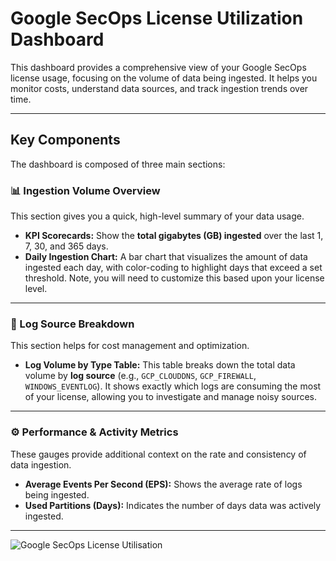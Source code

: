 # Google SecOps License Utilization Dashboard

This dashboard provides a comprehensive view of your Google SecOps license usage, focusing on the volume of data being ingested. It helps you monitor costs, understand data sources, and track ingestion trends over time.

---

## Key Components

The dashboard is composed of three main sections:

### 📊 Ingestion Volume Overview
This section gives you a quick, high-level summary of your data usage.

* **KPI Scorecards:** Show the **total gigabytes (GB) ingested** over the last 1, 7, 30, and 365 days.
* **Daily Ingestion Chart:** A bar chart that visualizes the amount of data ingested each day, with color-coding to highlight days that exceed a set threshold. Note, you will need to customize this based upon your license level.

---

### 🔎 Log Source Breakdown
This section helps for cost management and optimization.

* **Log Volume by Type Table:** This table breaks down the total data volume by **log source** (e.g., `GCP_CLOUDDNS`, `GCP_FIREWALL`, `WINDOWS_EVENTLOG`). It shows exactly which logs are consuming the most of your license, allowing you to investigate and manage noisy sources.

---

### ⚙️ Performance & Activity Metrics
These gauges provide additional context on the rate and consistency of data ingestion.

* **Average Events Per Second (EPS):** Shows the average rate of logs being ingested.
* **Used Partitions (Days):** Indicates the number of days data was actively ingested.

---

![Google SecOps License Utilisation](secops_license_utilization/gus_secops_license_utilization.png)
